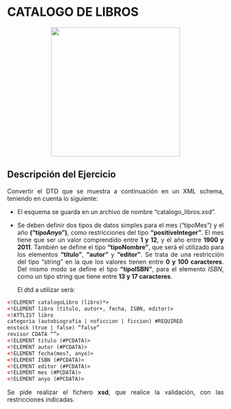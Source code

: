 <div align="justify">

# CATALOGO DE LIBROS


<div align="center">
  <img width="300px" src="https://estaticos.muyinteresante.es/uploads/images/test/5899d3b75cafe85ef18b4568/test-libros0.jpg">
</div>

## Descripción del Ejercicio

Convertir el DTD que se muestra a continuación en un XML schema, teniendo en cuenta lo siguiente:
- El esquema se guarda en un archivo de nombre “catalogo_libros.xsd”.
- Se deben definir dos tipos de datos simples para el mes (“tipoMes”) y el año __(“tipoAnyo”)__, como restricciones del tipo __“positiveInteger”__. El mes tiene que ser un valor comprendido entre __1 y 12__, y el año entre __1900 y 2011__.
También se define el tipo __“tipoNombre”__, que será el utilizado para los elementos __“titulo”__, __“autor”__ y __“editor”__. Se trata de una restricción del tipo “string” en la que los valores tienen entre __0 y 100 caracteres__.
Del mismo modo se define el tipo __“tipoISBN”__, para el elemento _ISBN_, como un tipo string que tiene entre __13 y 17 caracteres__.


  El dtd a utilizar será:
```xml
<!ELEMENT catalogoLibro (libro)*>
<!ELEMENT libro (titulo, autor+, fecha, ISBN, editor)>
<!ATTLIST libro
categoria (autobiografia | noficcion | ficcion) #REQUIRED
enstock (true | false) “false”
revisor CDATA “”>
<!ELEMENT titulo (#PCDATA)>
<!ELEMENT autor (#PCDATA)>
<!ELEMENT fecha(mes?, anyo)>
<!ELEMENT ISBN (#PCDATA)>
<!ELEMENT editor (#PCDATA)>
<!ELEMENT mes (#PCDATA)>
<!ELEMENT anyo (#PCDATA)>
```
Se pide realizar el fichero __xsd__, que realice la validación, con las restricciones indicadas.

<!--
<details>
  <summary>PULSA PARA VER LA SOLUCIÓN CORRECTA:</summary>

  - Un xsd válido sería:

  ```
  <?xml version="1.0" encoding="ISO-8859-1"?>
    <xsd:schema xmlns:xsd="http://www.w3.org/2001/XMLSchema"
    targetNamespace="http://www.prueba.es/catalogo_libros"
    elementFormDefault="qualified"
    attributeFormDefault="qualified">

    <xsd:simpleType name="tipoMes">
      <xsd:restriction base="xsd:positiveInteger">
      <xsd:minInclusive value="1"/>
      <xsd:maxInclusive value="12"/>
      </xsd:restriction>
    </xsd:simpleType>

    <xsd:simpleType name="tipoAnyo">
      <xsd:restriction base="xsd:positiveInteger">
      <xsd:minInclusive value="1900"/>
      <xsd:maxInclusive value="2011"/>
      </xsd:restriction>
    </xsd:simpleType>

    <xsd:simpleType name="tipoNombre">
      <xsd:restriction base="xsd:string">
      <xsd:minLength value="0"/>
      <xsd:maxLength value="100"/>
      </xsd:restriction>
    </xsd:simpleType>

    <xsd:simpleType name="tipoISBN">
      <xsd:restriction base="xsd:string">
      <xsd:minLength value="13"/>
      <xsd:maxLength value="17"/>
      </xsd:restriction>
    </xsd:simpleType>

    <xsd:element name="titulo" type="tipoNombre"/>
    <xsd:element name="autor" type="tipoNombre"/>
    <xsd:element name="mes" type="tipoMes"/>
    <xsd:element name="anyo" type="tipoAnyo"/>
    <xsd:element name="ISBN" type="tipoISBN"/>
    <xsd:element name="editor" type="tipoNombre"/>

    <xsd:element name="fecha">
      <xsd:complexType>
      <xsd:sequence>
      <xsd:element ref="mes" minOccurs="0" maxOccurs="1"/>
      <xsd:element ref="anyo"/>
      </xsd:sequence>
      </xsd:complexType>
    </xsd:element>

    <xsd:element name="libro">
      <xsd:complexType>
      <xsd:sequence>
      <xsd:element ref="titulo" minOccurs="0" maxOccurs="unbounded"/>
      <xsd:element ref="autor" maxOccurs="unbounded"/>
      <xsd:element ref="fecha"/>
      <xsd:element ref="ISBN"/>
      <xsd:element ref=":editor"/>
      </xsd:sequence>
      <xsd:attribute name="categoria" use="required">
      <xsd:simpleType>
      <xsd:restriction base="xsd:string">
      <xsd:enumeration value="autobiografia"/>
      <xsd:enumeration value="noficcion"/>
      <xsd:enumeration value="ficcion"/>
      </xsd:restriction>
      </xsd:simpleType>
      </xsd:attribute>
      <xsd:attribute name="enstock" type="xsd:boolean" default="false"/>
      <xsd:attribute name="revisor" type="xsd:string" default=""/>
      </xsd:complexType>
    </xsd:element>

    <xsd:element name="catalogoLibros">
      <xsd:complexType>
      <xsd:sequence>
      <xsd:element ref="cat:libro" minOccurs="0" maxOccurs="unbounded"/>
      </xsd:sequence>
      </xsd:complexType>
      </xsd:element>
  </xsd:schema>
  ```

</details>
-->

</div>
